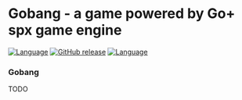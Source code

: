 Gobang - a game powered by Go+ spx game engine
=========

[![Language](https://img.shields.io/badge/language-Go+-blue.svg)](https://github.com/goplus/gop)
[![GitHub release](https://img.shields.io/github/v/tag/xushiwei/Gobang.svg?label=release)](https://github.com/xushiwei/Gobang/releases)
[![Language](https://img.shields.io/badge/game_engine-spx-green.svg)](https://github.com/goplus/spx)

### Gobang

TODO
